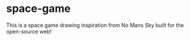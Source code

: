 # space-game
This is a space game drawing inspiration from No Mans Sky built for the open-source web! 
